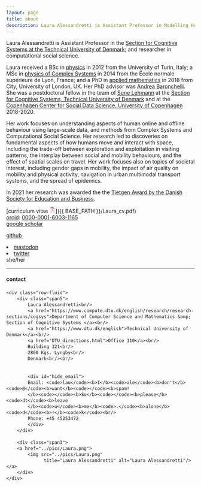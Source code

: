 ```yaml
---
layout: page
title: about
description: Laura Alessandretti is Assistant Professor in Modelling Human Dynamics at the Technical University of Denmark
---
```


Laura Alessandretti is Assistant Professor in the
[Section for Cognitive Systems at the Technical University of Denmark](https://www.compute.dtu.dk/english/research/research-sections/cogsys);
and researcher in computational social science.

Laura received a BSc in [physics](https://www.physics.unito.it/do/home.pl)
in 2012 from the
University of Turin, Italy; a MSc in [physics of Complex Systems](http://www.ens-lyon.fr/MasterSDM/en/master-2/m2-complex-systems/m2-complex-systems)
in 2014 from the
École normale supérieure de Lyon, France; and a PhD in [applied mathematics](https://www.city.ac.uk/about/schools/science-technology/mathematics)
in 2018 from City, University of London, UK. Her PhD advisor was
[Andrea Baronchelli](https://www.andreabaronchelli.com/).
She was a postdoctoral fellow in the team of [Sune Lehmann](https://sunelehmann.com/) at the
[Section for Cognitive Systems, Technical University of Denmark](https://www.compute.dtu.dk/english/research/research-sections/cogsys) and at the [Copenhagen Center for Social Data Science, University of Copenhagen](https://sodas.ku.dk/)
2018-2020.

Her work focuses on understanding aspects of human online and offline behaviour using large-scale data,
and methods from Complex Systems and Computational Social Science.
Her research led to discoveries on fundamental aspects of how humans move and interact with space,
including the trade-off between exploration and exploitation in visiting patterns,
the interplay between social and mobility behaviours, and the effect of spatial scales on travel.
Her work focuses also on topics of societal interest, including gender gaps in mobility,
the impact of air quality on mobility and physical activity,
 navigation in urban multimodal transport systems, and the spread of epidemics.

In 2021 her research was awarded the the [Tietgen Award by the Danish Society for Education and Business](https://dseb.dk/aktuelt/prestigefyldt-pris-gaar-til-forskning-i-digitale-laeringsmidler-og-danskernes).

[curriculum vitae ![CV as pdf](icons16/pdf-icon.png)]({{ BASE_PATH }}/Laura_cv.pdf)<br/>
[orcid](https://orcid.org): [0000-0001-6003-1165](https://orcid.org/0000-0001-6003-1165)<br/>
[google scholar](https://scholar.google.dk/citations?user=2265XuYAAAAJ&hl=da)<br/>
<!-- [impactstory](https://impactstory.org/u/0000-0002-4914-6671)<br/> -->
[github](https://github.com/lalessan)<br/>
<li><a rel="me" href="https://datasci.social/@lauretti">mastodon</a></li>
<li><a rel="me" href="https://twitter.com/lau_retti">twitter</a></li>
she/her

---

<div class="container">
<h4><a name="contact"></a>contact</h4>

    <div class="row-fluid">
        <div class="span5">
            Laura Alessandretti<br/>
            <a href="https://www.compute.dtu.dk/english/research/research-sections/cogsys">Department of Computer Science and Mathematics &amp; Section of Cognitive Systems </a><br/>
            <a href="https://www.dtu.dk/english">Technical University of Denmark</a><br/>
            <a href="DTU_directions.html">Office 110</a><br/>
            Building 321<br/>
            2800 Kgs. Lyngby<br/>
            Denmark<br/><br/>


            <div id="hide_email">
            Email: <code>lau</code><b>I</b><code>ale</code><b>don't</b><code>@</code><b>want</b><code></code><b>spam!
            </b><code></code><b>So</b><code></code><b>please</b><code>dt</code><b>leave
            </b><code>u</code><b>me</b><code>.</code><b>alone</b><code>d</code><b>!</b><code>k</code><br/>
            Phone: +45 45253472
            </div>
        </div>

        <div class="span3">
        <a href="../pics/Laura.png">
            <img src="../pics/Laura.png"
                  title="Laura Alessandretti" alt="Laura Alessandretti"/></a>
        </div>
    </div>
</div>
